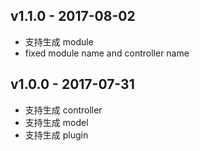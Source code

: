 
## v1.1.0 - 2017-08-02
 - 支持生成 module
 - fixed module name and controller name
 
## v1.0.0 - 2017-07-31
 - 支持生成 controller
 - 支持生成 model
 - 支持生成 plugin